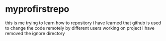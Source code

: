 # myprofirstrepo
this is me trying to learn how to repository 
i have learned that github is used to change the code remotely by different users working on project
i have removed the ignore directory
